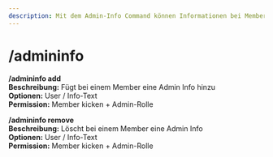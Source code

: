 ```yaml
---
description: Mit dem Admin-Info Command können Informationen bei Membern hinterlegt werden.
---
```


# /admininfo

**/admininfo add**\
**Beschreibung:** Fügt bei einem Member eine Admin Info hinzu\
**Optionen:** User / Info-Text\
**Permission:** Member kicken + Admin-Rolle



**/admininfo remove**\
**Beschreibung:** Löscht bei einem Member eine Admin Info\
**Optionen:** User / Info-Text\
**Permission:** Member kicken + Admin-Rolle
